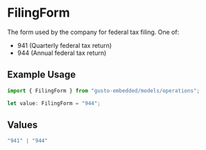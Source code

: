 # FilingForm

The form used by the company for federal tax filing. One of:
- 941 (Quarterly federal tax return)
- 944 (Annual federal tax return)

## Example Usage

```typescript
import { FilingForm } from "gusto-embedded/models/operations";

let value: FilingForm = "944";
```

## Values

```typescript
"941" | "944"
```